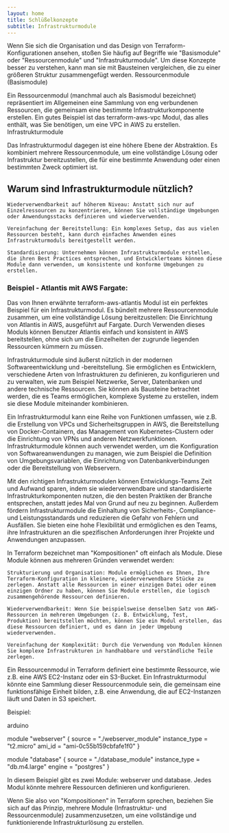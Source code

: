 ```yaml
---
layout: home
title: Schlüßelkonzepte
subtitle: Infrastrukturmodule
---
```


Wenn Sie sich die Organisation und das Design von Terraform-Konfigurationen ansehen, stoßen Sie häufig auf Begriffe wie "Basismodule" oder "Ressourcenmodule" und "Infrastrukturmodule". Um diese Konzepte besser zu verstehen, kann man sie mit Bausteinen vergleichen, die zu einer größeren Struktur zusammengefügt werden.
Ressourcenmodule (Basismodule)

Ein Ressourcenmodul (manchmal auch als Basismodul bezeichnet) repräsentiert im Allgemeinen eine Sammlung von eng verbundenen Ressourcen, die gemeinsam eine bestimmte Infrastrukturkomponente erstellen. Ein gutes Beispiel ist das terraform-aws-vpc Modul, das alles enthält, was Sie benötigen, um eine VPC in AWS zu erstellen.
Infrastrukturmodule

Das Infrastrukturmodul dagegen ist eine höhere Ebene der Abstraktion. Es kombiniert mehrere Ressourcenmodule, um eine vollständige Lösung oder Infrastruktur bereitzustellen, die für eine bestimmte Anwendung oder einen bestimmten Zweck optimiert ist.

## Warum sind Infrastrukturmodule nützlich?

    Wiederverwendbarkeit auf höherem Niveau: Anstatt sich nur auf Einzelressourcen zu konzentrieren, können Sie vollständige Umgebungen oder Anwendungsstacks definieren und wiederverwenden.

    Vereinfachung der Bereitstellung: Ein komplexes Setup, das aus vielen Ressourcen besteht, kann durch einfaches Anwenden eines Infrastrukturmoduls bereitgestellt werden.

    Standardisierung: Unternehmen können Infrastrukturmodule erstellen, die ihren Best Practices entsprechen, und Entwicklerteams können diese Module dann verwenden, um konsistente und konforme Umgebungen zu erstellen.

### Beispiel - Atlantis mit AWS Fargate:

Das von Ihnen erwähnte terraform-aws-atlantis Modul ist ein perfektes Beispiel für ein Infrastrukturmodul. Es bündelt mehrere Ressourcenmodule zusammen, um eine vollständige Lösung bereitzustellen: Die Einrichtung von Atlantis in AWS, ausgeführt auf Fargate. Durch Verwenden dieses Moduls können Benutzer Atlantis einfach und konsistent in AWS bereitstellen, ohne sich um die Einzelheiten der zugrunde liegenden Ressourcen kümmern zu müssen.

Infrastrukturmodule sind äußerst nützlich in der modernen Softwareentwicklung und -bereitstellung. Sie ermöglichen es Entwicklern, verschiedene Arten von Infrastrukturen zu definieren, zu konfigurieren und zu verwalten, wie zum Beispiel Netzwerke, Server, Datenbanken und andere technische Ressourcen. Sie können als Bausteine betrachtet werden, die es Teams ermöglichen, komplexe Systeme zu erstellen, indem sie diese Module miteinander kombinieren.

Ein Infrastrukturmodul kann eine Reihe von Funktionen umfassen, wie z.B. die Erstellung von VPCs und Sicherheitsgruppen in AWS, die Bereitstellung von Docker-Containern, das Management von Kubernetes-Clustern oder die Einrichtung von VPNs und anderen Netzwerkfunktionen. Infrastrukturmodule können auch verwendet werden, um die Konfiguration von Softwareanwendungen zu managen, wie zum Beispiel die Definition von Umgebungsvariablen, die Einrichtung von Datenbankverbindungen oder die Bereitstellung von Webservern.

Mit den richtigen Infrastrukturmodulen können Entwicklungs-Teams Zeit und Aufwand sparen, indem sie wiederverwendbare und standardisierte Infrastrukturkomponenten nutzen, die den besten Praktiken der Branche entsprechen, anstatt jedes Mal von Grund auf neu zu beginnen. Außerdem fördern Infrastrukturmodule die Einhaltung von Sicherheits-, Compliance- und Leistungsstandards und reduzieren die Gefahr von Fehlern und Ausfällen. Sie bieten eine hohe Flexibilität und ermöglichen es den Teams, ihre Infrastrukturen an die spezifischen Anforderungen ihrer Projekte und Anwendungen anzupassen.



In Terraform bezeichnet man "Kompositionen" oft einfach als Module. Diese Module können aus mehreren Gründen verwendet werden:

    Strukturierung und Organisation: Module ermöglichen es Ihnen, Ihre Terraform-Konfiguration in kleinere, wiederverwendbare Stücke zu zerlegen. Anstatt alle Ressourcen in einer einzigen Datei oder einem einzigen Ordner zu haben, können Sie Module erstellen, die logisch zusammengehörende Ressourcen definieren.

    Wiederverwendbarkeit: Wenn Sie beispielsweise denselben Satz von AWS-Ressourcen in mehreren Umgebungen (z. B. Entwicklung, Test, Produktion) bereitstellen möchten, können Sie ein Modul erstellen, das diese Ressourcen definiert, und es dann in jeder Umgebung wiederverwenden.

    Vereinfachung der Komplexität: Durch die Verwendung von Modulen können Sie komplexe Infrastrukturen in handhabbare und verständliche Teile zerlegen.

Ein Ressourcenmodul in Terraform definiert eine bestimmte Ressource, wie z.B. eine AWS EC2-Instanz oder ein S3-Bucket. Ein Infrastrukturmodul könnte eine Sammlung dieser Ressourcenmodule sein, die gemeinsam eine funktionsfähige Einheit bilden, z.B. eine Anwendung, die auf EC2-Instanzen läuft und Daten in S3 speichert.

Beispiel:

arduino

module "webserver" {
source = "./webserver_module"
instance_type = "t2.micro"
ami_id = "ami-0c55b159cbfafe1f0"
}

module "database" {
source = "./database_module"
instance_type = "db.m4.large"
engine = "postgres"
}

In diesem Beispiel gibt es zwei Module: webserver und database. Jedes Modul könnte mehrere Ressourcen definieren und konfigurieren.

Wenn Sie also von "Kompositionen" in Terraform sprechen, beziehen Sie sich auf das Prinzip, mehrere Module (Infrastruktur- und Ressourcenmodule) zusammenzusetzen, um eine vollständige und funktionierende Infrastrukturlösung zu erstellen.